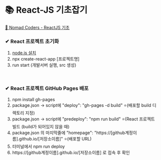 
# 📚 React-JS 기초잡기
[📌 Nomad Coders - ReactJS 기초 ](https://nomadcoders.co/react-for-beginners/lobby)
<br/>

### ✔ React 프로젝트 초기화
1. [node.js 설치](https://nodejs.org/)
2. npx create-react-app [프로젝트명]
3. run start (개발서버 실행, src 생성)
<br/>

### ✔ React 프로젝트 GitHub Pages 배포
1. npm install gh-pages
2. package.json -> script에 "deploy": "gh-pages -d build" ⭐(배포할 build 디렉토리 지정)
3. package.json -> script에 "predeploy": "npm run build" ⭐(React 프로젝트 빌드 (build가 되어있지 않을 때)
4. package.json 의 마지막줄에 "homepage": "https://[github계정이름].github.io/[저장소이름]" ⭐(배포할 URL)
5. 터미널에서 npm run deploy
6. https://[github계정이름].github.io/[저장소이름] 로 접속 후 확인
